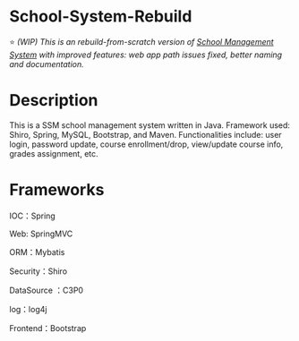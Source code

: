 # School-System-Rebuild 
:star:  *(WIP) This is an rebuild-from-scratch version of [School Management System](https://github.com/JessieCZ/School-System) with improved features: web app path issues fixed, better naming and documentation.*

# Description
This is a SSM school management system written in Java. Framework used: Shiro, Spring, MySQL, Bootstrap, and Maven. Functionalities include: user login, password update, course enrollment/drop, view/update course info, grades assignment, etc.

# Frameworks
IOC：Spring

Web: SpringMVC

ORM：Mybatis

Security：Shiro

DataSource ：C3P0

log：log4j

Frontend：Bootstrap
